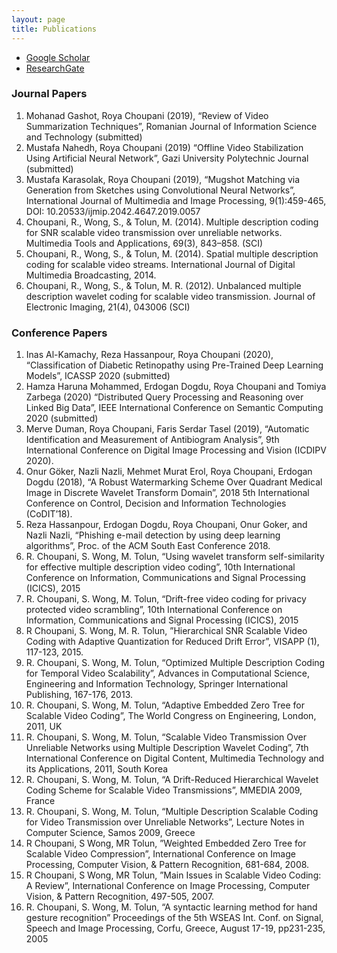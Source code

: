 ```yaml
---
layout: page
title: Publications
---
```


- <a href="https://scholar.google.com/citations?user=howN9EkAAAAJ&hl=en&oi=ao"  target="_blank">Google Scholar</a>
- <a href="https://www.researchgate.net/profile/Roya_Choupani" target="_blank">ResearchGate</a>

### Journal Papers

1.	Mohanad Gashot, Roya Choupani (2019), “Review of Video Summarization Techniques”, Romanian Journal of Information Science and Technology (submitted)
2.	Mustafa Nahedh, Roya Choupani (2019) “Offline Video Stabilization Using Artificial Neural Network”, Gazi University Polytechnic Journal (submitted)
3.	Mustafa Karasolak, Roya Choupani (2019), “Mugshot Matching via Generation from Sketches using Convolutional Neural Networks”, International Journal of Multimedia and Image Processing, 9(1):459-465, DOI: 10.20533/ijmip.2042.4647.2019.0057
4.	Choupani, R., Wong, S., & Tolun, M. (2014). Multiple description coding for SNR scalable video transmission over unreliable networks. Multimedia Tools and Applications, 69(3), 843–858. (SCI)
5.	Choupani, R., Wong, S., & Tolun, M. (2014). Spatial multiple description coding for scalable video streams. International Journal of Digital Multimedia Broadcasting, 2014.
6.	Choupani, R., Wong, S., & Tolun, M. R. (2012). Unbalanced multiple description wavelet coding for scalable video transmission. Journal of Electronic Imaging, 21(4), 043006 (SCI)

### Conference Papers
1.	Inas Al-Kamachy, Reza Hassanpour, Roya Choupani (2020), “Classification of Diabetic Retinopathy using Pre-Trained Deep Learning Models”, ICASSP 2020 (submitted)
2.	Hamza Haruna Mohammed, Erdogan Dogdu, Roya Choupani and Tomiya Zarbega (2020) “Distributed Query Processing and Reasoning over Linked Big Data”, IEEE International Conference on Semantic Computing 2020 (submitted)
3.	Merve Duman, Roya Choupani, Faris Serdar Tasel (2019), “Automatic Identification and Measurement of Antibiogram Analysis”, 9th International Conference on Digital Image Processing and Vision (ICDIPV 2020).
4.	Onur Göker, Nazli Nazli, Mehmet Murat Erol, Roya Choupani, Erdogan Dogdu (2018), “A Robust Watermarking Scheme Over Quadrant Medical Image in Discrete Wavelet Transform Domain”, 2018 5th International Conference on Control, Decision and Information Technologies (CoDIT’18).
5.	Reza Hassanpour, Erdogan Dogdu, Roya Choupani, Onur Goker, and Nazli Nazli, “Phishing e-mail detection by using deep learning algorithms”, Proc. of the ACM South East Conference 2018.
6.	R. Choupani, S. Wong, M. Tolun, “Using wavelet transform self-similarity for effective multiple description video coding”, 10th International Conference on Information, Communications and Signal Processing (ICICS), 2015
7.	R. Choupani, S. Wong, M. Tolun, “Drift-free video coding for privacy protected video scrambling”, 10th International Conference on Information, Communications and Signal Processing (ICICS), 2015
8.	R Choupani, S. Wong, M. R. Tolun, ”Hierarchical SNR Scalable Video Coding with Adaptive Quantization for Reduced Drift Error”, VISAPP (1), 117-123, 2015.
9.	R. Choupani, S. Wong, M. Tolun, “Optimized Multiple Description Coding for Temporal Video Scalability”, Advances in Computational Science, Engineering and Information Technology, Springer International Publishing, 167-176, 2013.
10.	R. Choupani, S. Wong, M. Tolun, “Adaptive Embedded Zero Tree for Scalable Video Coding”, The World Congress on Engineering, London, 2011, UK
11.	R. Choupani, S. Wong, M. Tolun, “Scalable Video Transmission Over Unreliable Networks using Multiple Description Wavelet Coding”, 7th International Conference on Digital Content, Multimedia Technology and its Applications, 2011, South Korea
12.	R. Choupani, S. Wong, M. Tolun, “A Drift-Reduced Hierarchical Wavelet Coding Scheme for Scalable Video Transmissions”, MMEDIA 2009, France
13.	R. Choupani, S. Wong, M. Tolun, “Multiple Description Scalable Coding for Video Transmission over Unreliable Networks”, Lecture Notes in Computer Science, Samos 2009, Greece
14.	R Choupani, S Wong, MR Tolun, ”Weighted Embedded Zero Tree for Scalable Video Compression”, International Conference on Image Processing, Computer Vision, & Pattern Recognition, 681-684, 2008.
15.	R Choupani, S Wong, MR Tolun, ”Main Issues in Scalable Video Coding: A Review”, International Conference on Image Processing, Computer Vision, & Pattern Recognition, 497-505, 2007.
16.	R. Choupani, S. Wong, M. Tolun, “A syntactic learning method for hand gesture recognition” Proceedings of the 5th WSEAS Int. Conf. on Signal, Speech and Image Processing, Corfu, Greece, August 17-19,  pp231-235, 2005

